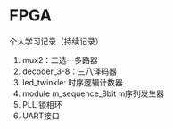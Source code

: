 # FPGA
个人学习记录（持续记录）
1. mux2：二选一多路器
2. decoder_3-8：三八译码器
3. led_twinkle: 时序逻辑计数器
4. module m_sequence_8bit m序列发生器
5. PLL 锁相环
6. UART接口
